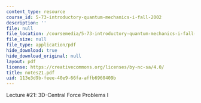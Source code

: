 ```yaml
---
content_type: resource
course_id: 5-73-introductory-quantum-mechanics-i-fall-2002
description: ''
file: null
file_location: /coursemedia/5-73-introductory-quantum-mechanics-i-fall-2002/113e3d9bfeee40e966faaffb6960409b_notes21.pdf
file_size: null
file_type: application/pdf
hide_download: true
hide_download_original: null
layout: pdf
license: https://creativecommons.org/licenses/by-nc-sa/4.0/
title: notes21.pdf
uid: 113e3d9b-feee-40e9-66fa-affb6960409b
---
```

Lecture #21: 3D-Central Force Problems I